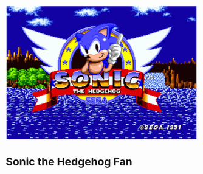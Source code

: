 <div align="center">
  <img src="Resources/img/screens/title.png" alt="game title" width="500">
</div>

# Sonic the Hedgehog Fan

